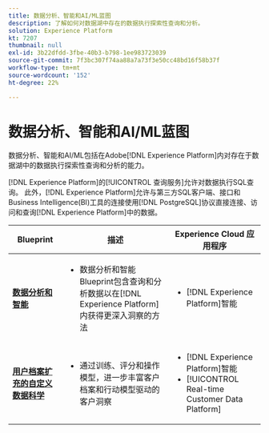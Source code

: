 ```yaml
---
title: 数据分析、智能和AI/ML蓝图
description: 了解如何对数据湖中存在的数据执行探索性查询和分析。
solution: Experience Platform
kt: 7207
thumbnail: null
exl-id: 3b22dfdd-3fbe-40b3-b798-1ee983723039
source-git-commit: 7f3bc307f74aa88a7a73f3e50cc48bd16f58b37f
workflow-type: tm+mt
source-wordcount: '152'
ht-degree: 22%

---
```


# 数据分析、智能和AI/ML蓝图

数据分析、智能和AI/ML包括在Adobe[!DNL Experience Platform]内对存在于数据湖中的数据执行探索性查询和分析的能力。

[!DNL Experience Platform]的[!UICONTROL 查询服务]允许对数据执行SQL查询。 此外，[!DNL Experience Platform]允许与第三方SQL客户端、接口和Business Intelligence(BI)工具的连接使用[!DNL PostgreSQL]协议直接连接、访问和查询[!DNL Experience Platform]中的数据。

| Blueprint | 描述 | Experience Cloud 应用程序 |
|---|---|---|
| **[数据分析和智能](analysis.md)** | <ul><li>数据分析和智能Blueprint包含查询和分析数据以在[!DNL Experience Platform]内获得更深入洞察的方法</ul></li> | <ul><li> [!DNL Experience Platform]智能</ul></li> |
| **[用户档案扩充的自定义数据科学](data-science.md)** | <ul><li>通过训练、评分和操作模型，进一步丰富客户档案和行动模型驱动的客户洞察</li></ul> | <ul><li>[!DNL Experience Platform]智能</li><li> [!UICONTROL Real-time Customer Data Platform]</li></ul> |
